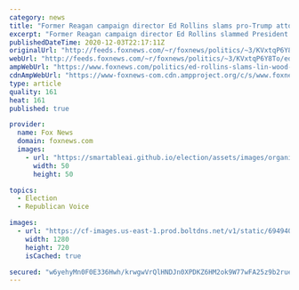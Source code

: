 ```yaml
---
category: news
title: "Former Reagan campaign director Ed Rollins slams pro-Trump attorney as 'glorified ambulance chaser'"
excerpt: "Former Reagan campaign director Ed Rollins slammed President Trump's formal and allied legal teams on Fox News Radio's \"The Brian Kilmeade Show\" Thursday, at one point calling attorney Lin Wood a \"glorified ambulance chaser.\""
publishedDateTime: 2020-12-03T22:17:11Z
originalUrl: "http://feeds.foxnews.com/~r/foxnews/politics/~3/KVxtqP6Y8To/ed-rollins-slams-lin-wood-glorified-ambulance-chaser"
webUrl: "http://feeds.foxnews.com/~r/foxnews/politics/~3/KVxtqP6Y8To/ed-rollins-slams-lin-wood-glorified-ambulance-chaser"
ampWebUrl: "https://www.foxnews.com/politics/ed-rollins-slams-lin-wood-glorified-ambulance-chaser.amp"
cdnAmpWebUrl: "https://www-foxnews-com.cdn.ampproject.org/c/s/www.foxnews.com/politics/ed-rollins-slams-lin-wood-glorified-ambulance-chaser.amp"
type: article
quality: 161
heat: 161
published: true

provider:
  name: Fox News
  domain: foxnews.com
  images:
    - url: "https://smartableai.github.io/election/assets/images/organizations/foxnews.com-50x50.jpg"
      width: 50
      height: 50

topics:
  - Election
  - Republican Voice

images:
  - url: "https://cf-images.us-east-1.prod.boltdns.net/v1/static/694940094001/d944ee4f-9508-4a2d-82e2-68a551ca9fc3/e64b04e8-666b-48b4-92fd-d756c165e9b7/1280x720/match/image.jpg"
    width: 1280
    height: 720
    isCached: true

secured: "w6yehyMn0F0E336Hwh/krwgwVrQlHNDJn0XPDKZ6HM2ok9W77wFA25z9b2rue6kE3td/aK8Zw98n6LIOP24JW4d+0fh3+uSQ2JW/6wuVrMmgLfs0nwsZrkAlNNP8LkAGWAdFBxoGM3QeRSKtM21kulFxhLd9zQdeeqCztQUVfGONyEnMJmj7ydkkHGO5tZ8ruGMNTzrU+F3UpOMJ80gLGmyhh2OLANkARV/Jsj99Pu3OnJhH1JbU981JbFGbRrE0GxbY+KzIUKogUODJkjK6I6Cgf/LvVi/dOTvrDQvITTikIvqAsoZ7tWoY3Y0ww05+23cWXnaSqoRHMW4hjA0pwsWBQLvz4VQaGWnBfp9EqQU=;BpIW0s3T2fdEnWzN3fFZSA=="
---
```


